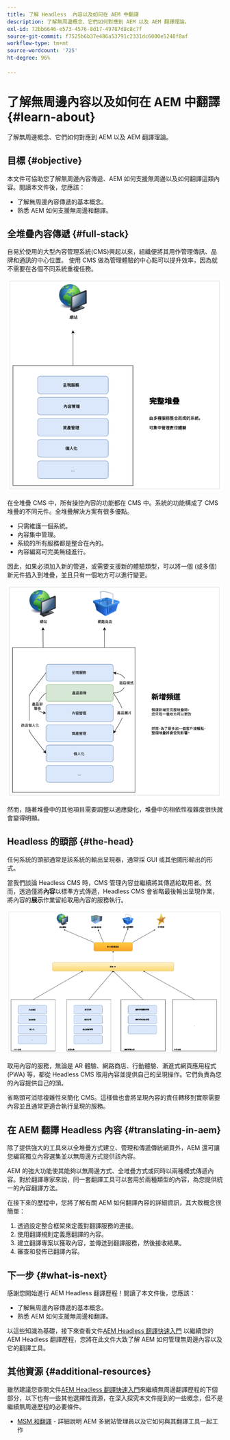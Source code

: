 ```yaml
---
title: 了解 Headless  內容以及如何在 AEM 中翻譯
description: 了解無周邊概念、它們如何對應到 AEM 以及 AEM 翻譯理論。
exl-id: 72bb6646-e573-4576-8d17-49787d8c8c7f
source-git-commit: f7525b6b37e486a53791c2331dc6000e5248f8af
workflow-type: tm+mt
source-wordcount: '725'
ht-degree: 96%

---
```


# 了解無周邊內容以及如何在 AEM 中翻譯 {#learn-about}

了解無周邊概念、它們如何對應到 AEM 以及 AEM 翻譯理論。

## 目標 {#objective}

本文件可協助您了解無周邊內容傳遞、AEM 如何支援無周邊以及如何翻譯這類內容。閱讀本文件後，您應該：

* 了解無周邊內容傳遞的基本概念。
* 熟悉 AEM 如何支援無周邊和翻譯。

## 全堆疊內容傳遞 {#full-stack}

自易於使用的大型內容管理系統(CMS)興起以來，組織便將其用作管理傳訊、品牌和通訊的中心位置。 使用 CMS 做為管理體驗的中心點可以提升效率，因為就不需要在各個不同系統重複任務。

![傳統的全堆疊 CMS](/help/journey-headless/developer/assets/full-stack.png)

在全堆疊 CMS 中，所有操控內容的功能都在 CMS 中。系統的功能構成了 CMS 堆疊的不同元件。全堆疊解決方案有很多優點。

* 只需維護一個系統。
* 內容集中管理。
* 系統的所有服務都是整合在內的。
* 內容編寫可完美無縫進行。

因此，如果必須加入新的管道，或需要支援新的體驗類型，可以將一個 (或多個) 新元件插入到堆疊，並且只有一個地方可以進行變更。

![將新管道加入到堆疊](/help/journey-headless/developer/assets/adding-channel.png)

然而，隨著堆疊中的其他項目需要調整以適應變化，堆疊中的相依性複雜度很快就會變得明顯。

## Headless 的頭部 {#the-head}

任何系統的頭部通常是該系統的輸出呈現器，通常採 GUI 或其他圖形輸出的形式。

當我們談論 Headless CMS 時，CMS 管理內容並繼續將其傳遞給取用者。然而，透過僅將&#x200B;**內容**&#x200B;以標準方式傳遞，Headless CMS 會省略最後輸出呈現作業，將內容的&#x200B;**展示**&#x200B;作業留給取用內容的服務執行。

![ Headless CMS](/help/journey-headless/developer/assets/headless-cms.png)

取用內容的服務，無論是 AR 體驗、網路商店、行動體驗、漸進式網頁應用程式 (PWA) 等，都從 Headless CMS 取用內容並提供自己的呈現操作。它們負責為您的內容提供自己的頭。

省略頭可消除複雜性來簡化 CMS。這樣做也會將呈現內容的責任轉移到實際需要內容並且通常更適合執行呈現的服務。

## 在 AEM 翻譯 Headless 內容 {#translating-in-aem}

除了提供強大的工具來以全堆疊方式建立、管理和傳遞傳統網頁外，AEM 還可讓您編寫獨立內容選集並以無周邊方式提供該內容。

AEM 的強大功能使其能夠以無周邊方式、全堆疊方式或同時以兩種模式傳遞內容。對於翻譯專家來說，同一套翻譯工具可以套用於兩種類型的內容，為您提供統一的內容翻譯方法。

在接下來的歷程中，您將了解有關 AEM 如何翻譯內容的詳細資訊，其大致概念很簡單：

1. 透過設定整合框架來定義對翻譯服務的連接。
1. 使用翻譯規則定義應翻譯的內容。
1. 建立翻譯專案以獲取內容，並傳送到翻譯服務，然後接收結果。
1. 審查和發佈已翻譯內容。

## 下一步 {#what-is-next}

感謝您開始進行 AEM Headless 翻譯歷程！閱讀了本文件後，您應該：

* 了解無周邊內容傳遞的基本概念。
* 熟悉 AEM 如何支援無周邊和翻譯。

以這些知識為基礎，接下來查看文件[AEM Headless 翻譯快速入門](getting-started.md) 以繼續您的 AEM Headless 翻譯歷程，您將在此文件大致了解 AEM 如何管理無周邊內容以及它的翻譯工具。

## 其他資源 {#additional-resources}

雖然建議您查閱文件[AEM Headless 翻譯快速入門](getting-started.md)來繼續無周邊翻譯歷程的下個部分，以下也有一些其他選擇性資源，在深入探究本文件提到的一些概念，但不是繼續無周邊歷程的必要條件。

* [MSM 和翻譯](/help/sites-cloud/administering/msm-and-translation.md) - 詳細說明 AEM 多網站管理員以及它如何與其翻譯工具一起工作
